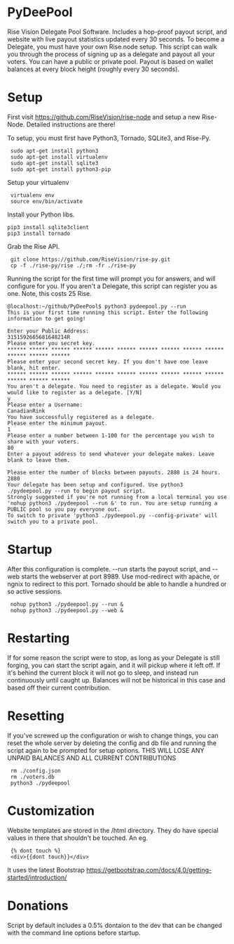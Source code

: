 # PyDeePool
Rise Vision Delegate Pool Software. Includes a hop-proof payout script, and website with live payout statistics updated every 30 seconds. To become a Delegate, you must have your own Rise.node setup. This script can walk you through the process of signing up as a delegate and payout all your voters. You can have a public or private pool. Payout is based on wallet balances at every block height (roughly every 30 seconds).

# Setup
First visit https://github.com/RiseVision/rise-node and setup a new Rise-Node. Detailed instructions are there!

To setup, you must first have Python3, Tornado, SQLite3, and Rise-Py.

     sudo apt-get install python3
     sudo apt-get install virtualenv
     sudo apt-get install sqlite3
     sudo apt-get install python3-pip

Setup your virtualenv

     virtualenv env
     source env/bin/activate
     
Install your Python libs.

    pip3 install sqlite3client
    pip3 install tornado
    

Grab the Rise API.

     git clone https://github.com/RiseVision/rise-py.git
     cp -f ./rise-py/rise ./;rm -fr ./rise-py

Running the script for the first time will prompt you for answers, and will configure for you. If you aren't a
Delegate, this script can register you as one. Note, this costs 25 Rise.

    @localhost:~/github/PyDeePool$ python3 pydeepool.py --run
    This is your first time running this script. Enter the following information to get going!

    Enter your Public Address:
    3151592665681648214R
    Please enter you secret key.
    ****** ****** ****** ****** ****** ****** ****** ****** ****** ****** ****** ****** ******
    Please enter your second secret key. If you don't have one leave blank, hit enter.
    ****** ****** ****** ****** ****** ****** ****** ****** ****** ****** ****** ****** ******
    You aren't a delegate. You need to register as a delegate. Would you would like to register as a delegate. [Y/N]
    y
    Please enter a Username:
    CanadianRink
    You have successfully registered as a delegate.
    Please enter the minimum payout.
    1
    Please enter a number between 1-100 for the percentage you wish to share with your voters.
    80
    Enter a payout address to send whatever your delegate makes. Leave blank to leave them.
    
    Please enter the number of blocks between payouts. 2880 is 24 hours.
    2880
    Your delegate has been setup and configured. Use python3 ./pydeepool.py --run to begin payout script.
    Strongly suggested if you're not running from a local terminal you use
    'nohup python3 ./pydeepool --run &' to run. You are setup running a PUBLIC pool so you pay everyone out.
    To switch to private 'python3 ./pydeepool.py --config-private' will switch you to a private pool.

# Startup

After this configuration is complete. --run starts the payout script, and --web starts the webserver at port 8989.
Use mod-redirect with apache, or ngnix to redirect to this port. Tornado should be able to handle a hundred or so active sessions.

     nohup python3 ./pydeepool.py --run &
     nohup python3 ./pydeepool.py --web &

# Restarting

If for some reason the script were to stop, as long as your Delegate is still forging, you can start the script again,
and it will pickup where it left off. If it's behind the current block it will not go to sleep, and instead run continuously
until caught up. Balances will not be historical in this case and based off their current contribution.

# Resetting

If you've screwed up the configuration or wish to change things, you can reset the whole server by deleting the config and db file and running the script again to be prompted for setup options.
THIS WILL LOSE ANY UNPAID BALANCES AND ALL CURRENT CONTRIBUTIONS

     rm ./config.json
     rm ./voters.db
     python3 ./pydeepool

# Customization
Website templates are stored in the /html directory. They do have special values in there that shouldn't be touched. An eg.
   
     {% dont touch %}
     <div>{{dont touch}}</div>
     
It uses the latest Bootstrap
https://getbootstrap.com/docs/4.0/getting-started/introduction/

# Donations

Script by default includes a 0.5% dontaion to the dev that can be changed with the command line options before startup.
